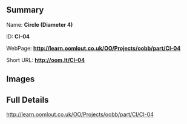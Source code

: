 

## Summary
 
Name: __Circle (Diameter 4)__

ID: __CI-04__

WebPage: __http://learn.oomlout.co.uk/OO/Projects/oobb/part/CI-04__

Short URL: __http://oom.lt/CI-04__


## Images




## Full Details

 http://learn.oomlout.co.uk/OO/Projects/oobb/part/CI/CI-04

